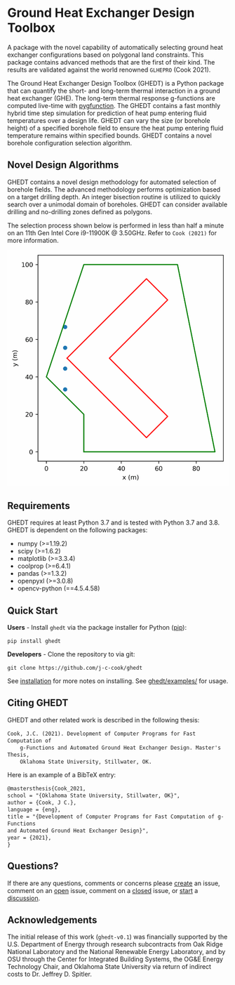 # Ground Heat Exchanger Design Toolbox

A package with the novel capability of automatically selecting ground heat 
exchanger configurations based on polygonal land constraints. This package 
contains advanced methods that are the first of their kind. The results are 
validated against the world renowned `GLHEPRO` (Cook 2021).

The Ground Heat Exchanger Design Toolbox (GHEDT) is a Python package that can 
quantify the short- and long-term thermal interaction in a ground heat exchanger 
(GHE). The long-term thermal response g-functions are computed live-time with 
[pygfunction][#pygfunction]. The GHEDT contains a fast monthly hybrid time step 
simulation for prediction of heat pump entering fluid temperatures over a design 
life. GHEDT can vary the size (or borehole height) of a specified borehole field 
to ensure the heat pump entering fluid temperature remains within specified 
bounds. GHEDT contains a novel borehole configuration selection algorithm.

## Novel Design Algorithms

GHEDT contains a novel design methodology for automated selection of borehole 
fields. The advanced methodology performs optimization based on a target 
drilling depth. An integer bisection routine is utilized to quickly search 
over a unimodal domain of boreholes. GHEDT can consider available drilling and 
no-drilling zones defined as polygons. 

The selection process shown below is performed in less than half a minute on an 
11th Gen Intel Core i9-11900K @ 3.50GHz. Refer to `Cook (2021)` for more 
information.

![polygonal](images/find_bi_alternative_03.gif)

## Requirements 

GHEDT requires at least Python 3.7 and is tested with Python 3.7 and 3.8. GHEDT 
is dependent on the following packages:

- numpy (>=1.19.2)
- scipy (>=1.6.2)
- matplotlib (>=3.3.4)
- coolprop (>=6.4.1)
- pandas (>=1.3.2)
- openpyxl (>=3.0.8)
- opencv-python (==4.5.4.58)

## Quick Start

**Users** - Install `ghedt` via the package installer for Python ([pip][#pip]):
```angular2html
pip install ghedt
```

**Developers** - Clone the repository to via git:
```angular2html
git clone https://github.com/j-c-cook/ghedt
```

See [installation](https://github.com/j-c-cook/ghedt/blob/main/INSTALLATION.md) 
for more notes on installing. See [ghedt/examples/](https://github.com/j-c-cook/ghedt/tree/main/ghedt/examples) 
for usage.   

## Citing GHEDT 

GHEDT and other related work is described in the following thesis: 

```angular2html
Cook, J.C. (2021). Development of Computer Programs for Fast Computation of 
    g-Functions and Automated Ground Heat Exchanger Design. Master's Thesis, 
    Oklahoma State University, Stillwater, OK.
```

Here is an example of a BibTeX entry:
```angular2html
@mastersthesis{Cook_2021,
school = "{Oklahoma State University, Stillwater, OK}",
author = {Cook, J C.},
language = {eng},
title = "{Development of Computer Programs for Fast Computation of g-Functions 
and Automated Ground Heat Exchanger Design}",
year = {2021},
}
```

## Questions?

If there are any questions, comments or concerns please [create][#create] an 
issue, comment on an [open][#issue] issue, comment on a [closed][#closed] issue, 
or [start][#start] a [discussion][#discussion]. 
  

## Acknowledgements
The initial release of this work (`ghedt-v0.1`) was financially supported by the 
U.S. Department of Energy through research subcontracts from Oak Ridge National 
Laboratory and the National Renewable Energy Laboratory, and by OSU through the 
Center for Integrated Building Systems, the OG&E Energy Technology Chair, and 
Oklahoma State University via return of indirect costs to Dr. Jeffrey D. 
Spitler.

[#pygfunction]: https://github.com/MassimoCimmino/pygfunction
[#pip]: https://pip.pypa.io/en/latest/
[#create]: https://github.com/j-c-cook/ghedt/issues/new
[#issue]: https://github.com/j-c-cook/ghedt/issues
[#closed]: https://github.com/j-c-cook/ghedt/issues?q=is%3Aissue+is%3Aclosed
[#start]: https://github.com/j-c-cook/ghedt/discussions/new
[#discussion]: https://github.com/j-c-cook/ghedt/discussions
